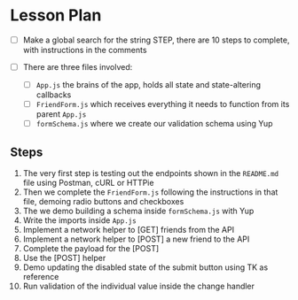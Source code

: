 # Lesson Plan

- [ ] Make a global search for the string STEP, there are 10 steps to complete, with instructions in the comments
- [ ] There are three files involved:

  - [ ] `App.js` the brains of the app, holds all state and state-altering callbacks
  - [ ] `FriendForm.js` which receives everything it needs to function from its parent `App.js`
  - [ ] `formSchema.js` where we create our validation schema using Yup

## Steps

1. The very first step is testing out the endpoints shown in the `README.md` file using Postman, cURL or HTTPie
2. Then we complete the `FriendForm.js` following the instructions in that file, demoing radio buttons and checkboxes
3. The we demo building a schema inside `formSchema.js` with Yup
4. Write the imports inside `App.js`
5. Implement a network helper to [GET] friends from the API
6. Implement a network helper to [POST] a new friend to the API
7. Complete the payload for the [POST]
8. Use the [POST] helper
9. Demo updating the disabled state of the submit button using TK as reference
10. Run validation of the individual value inside the change handler
